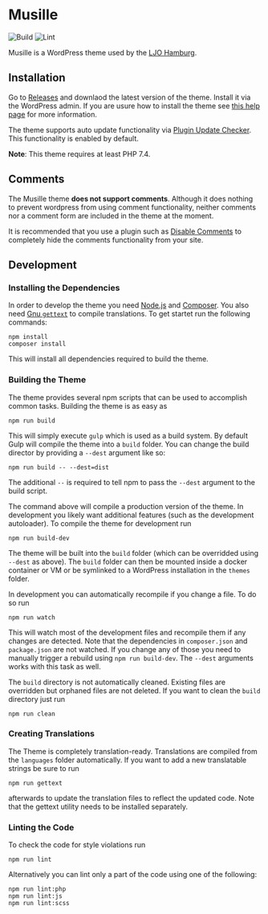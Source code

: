 # Musille

![Build](https://github.com/ljo-hamburg/musille/workflows/Build/badge.svg)
![Lint](https://github.com/ljo-hamburg/musille/workflows/Lint/badge.svg)

Musille is a WordPress theme used by the [LJO Hamburg](https://ljo-hamburg.de).

## Installation

Go to [Releases](https://github.com/ljo-hamburg/musille/releases) and downlaod the latest version of the theme. Install it via the WordPress admin. If you are usure how to install the theme see [this help page](https://wordpress.org/support/article/using-themes/#adding-new-themes) for more information.

The theme supports auto update functionality via [Plugin Update Checker](https://github.com/YahnisElsts/plugin-update-checker). This functionality is enabled by default.

**Note**: This theme requires at least PHP 7.4.

## Comments

The Musille theme **does not support comments**. Although it does nothing to prevent wordpress from using comment functionality, neither comments nor a comment form are included in the theme at the moment.

It is recommended that you use a plugin such as [Disable Comments](https://wordpress.org/plugins/disable-comments/) to completely hide the comments functionality from your site.

## Development

### Installing the Dependencies

In order to develop the theme you need [Node.js](https://nodejs.org/en/) and [Composer](https://getcomposer.org). You also need [Gnu `gettext`](https://www.gnu.org/software/gettext/) to compile translations. To get startet run the following commands:

```shell
npm install
composer install
```

This will install all dependencies required to build the theme.

### Building the Theme

The theme provides several npm scripts that can be used to accomplish common tasks. Building the theme is as easy as

```shell
npm run build
```

This will simply execute `gulp` which is used as a build system. By default Gulp will compile the theme into a `build` folder. You can change the build director by providing a `--dest` argument like so:

```shell
npm run build -- --dest=dist
```

The additional `--` is required to tell npm to pass the `--dest` argument to the build script.

The command above will compile a production version of the theme. In development you likely want additional features (such as the development autoloader). To compile the theme for development run

```shell
npm run build-dev
```

The theme will be built into the `build` folder (which can be overridded using `--dest` as above). The `build` folder can then be mounted inside a docker container or VM or be symlinked to a WordPress installation in the `themes` folder.

In development you can automatically recompile if you change a file. To do so run

```shell
npm run watch
```

This will watch most of the development files and recompile them if any changes are detected. Note that the dependencies in `composer.json` and `package.json` are not watched. If you change any of those you need to manually trigger a rebuild using `npm run build-dev`. The `--dest` arguments works with this task as well.

The `build` directory is not automatically cleaned. Existing files are overridden but orphaned files are not deleted. If you want to clean the `build` directory just run

```shell
npm run clean
```

### Creating Translations

The Theme is completely translation-ready. Translations are compiled from the `languages` folder automatically. If you want to add a new translatable strings be sure to run

```shell
npm run gettext
```

afterwards to update the translation files to reflect the updated code. Note that the gettext utility needs to be installed separately.

### Linting the Code

To check the code for style violations run

```shell
npm run lint
```

Alternatively you can lint only a part of the code using one of the following:

```shell
npm run lint:php
npm run lint:js
npm run lint:scss
```

